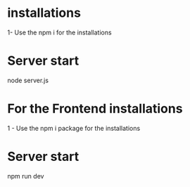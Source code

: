 # installations

1- Use the npm i for the installations

# Server start
   node server.js


# For the Frontend installations 
1 - Use the npm i package for the installations

# Server start

npm run dev


